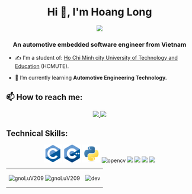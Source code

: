 <h1 align="center">Hi 👋, I'm Hoang Long</h1>
<p align="center"><img src="https://img.icons8.com/color/48/000000/vietnam-circular.png"/></p>
<h3 align="center">An automotive embedded software engineer  from Vietnam </h3>


- ✍ I'm a student of: [Ho Chi Minh city University of Technology and Education](https://hcmute.edu.vn) (HCMUTE).

- 🌱 I’m currently learning **Automotive Engineering Technology.**


## 📫 How to reach me:
<p align="center">
  <a href="https://github.com/TienNHM" alt="Github">
    <img src="https://img.icons8.com/fluent/48/000000/github.png"/>
  <a href="mailto:vuhoanglong209@gmail.com" alt="Email">
    <img src="https://img.icons8.com/fluent/48/000000/mailing.png"/>
  </a>
</p>

## Technical Skills:
<p align="center">
  <img src="https://raw.githubusercontent.com/devicons/devicon/master/icons/c/c-original.svg" alt="c" width="48" height="48"/>
  <img src="https://raw.githubusercontent.com/devicons/devicon/master/icons/cplusplus/cplusplus-original.svg" alt="cplusplus" width="48" height="48"/>
  <img src="https://raw.githubusercontent.com/devicons/devicon/master/icons/python/python-original.svg" alt="python" width="48" height="48"/>
  <img src="https://www.vectorlogo.zone/logos/opencv/opencv-icon.svg" alt="opencv" width="48" height="48"/> 
  <img src="https://img.icons8.com/fluency/48/000000/arduino.png"/>
  <img src="https://img.icons8.com/color/48/000000/visual-studio-code-2019.png"/>
  <img src="https://img.icons8.com/color/48/000000/pycharm.png"/>
  <img src="https://img.icons8.com/fluency/48/000000/anaconda--v2.png"/>
 
</p>
<table style="width:100%;">
  <tr>
    <td>
      <img src="https://github-readme-stats.vercel.app/api/top-langs/?username=gnoLuV209&bg_color=FFFFFF00&text_color=179fa3&layout=compact&hide=CSS&langs_count=10&custom_title=Top%20ngôn%20ngữ%20được%20dùng" alt="gnoLuV209" width="100%"/>
      <img src="https://github-readme-stats.vercel.app/api?username=gnoLuV209&bg_color=FFFFFF00&text_color=179fa3&show_icons=true&count_private=true&include_all_commits=true&custom_title=Hoạt%20động%20trên%20Github" alt="gnoLuV209" width="100%"/>
    </td>
    <td>
      <p align="center"> 
        <img src="https://cdn.dribbble.com/users/1059583/screenshots/4171367/coding-freak.gif" alt="dev" width="100%"/>
      </p>
    </td>
  </tr>
</table>

